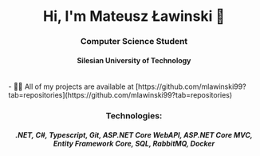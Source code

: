 <h1 align="center">Hi, I'm Mateusz Ławinski 👋</h1>
<h3 align="center">Computer Science Student</h3>
<h4 align="center">Silesian University of Technology</h4>
<br/>
<!---
- 🔭 I’m currently working on [Car Dealerships](https://github.com/mlawinski99/Car-Dealerships)
--->
<!---
- 🌱 I’m currently learning **CQRS**
--->
- 👨‍💻 All of my projects are available at [https://github.com/mlawinski99?tab=repositories](https://github.com/mlawinski99?tab=repositories)
<!---
- 📫 How to reach me **mlawinskiv1@gmail.com**
--->
<h3 align="center">Technologies:</h3>
<h5 align="center">.NET, C#, Typescript,  Git, ASP.NET Core WebAPI, ASP.NET Core MVC, Entity Framework Core, SQL, RabbitMQ, Docker</h5>


<!---
mlawinski99/mlawinski99 is a ✨ special ✨ repository because its `README.md` (this file) appears on your GitHub profile.
You can click the Preview link to take a look at your changes.
--->
